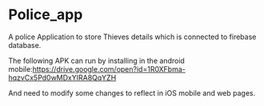 # Police_app
A police Application to store Thieves details which is connected to firebase database.

The following APK can run by installing in the android mobile:https://drive.google.com/open?id=1R0XFbma-hqzvCx5Pd0wMDxYIRA8QqYZH

And need to modify some changes to reflect in iOS mobile and web pages.
